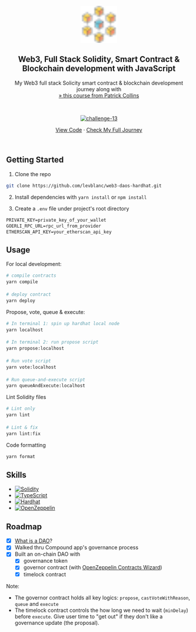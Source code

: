 <!-- PROJECT LOGO -->
<br />
<div align="center">
  <a href="https://github.com/levblanc/web3-blockchain-solidity-course-js">
    <img src="./images/blockchain.svg" alt="Logo" width="100" height="100">
  </a>

  <h2 align="center">Web3, Full Stack Solidity, Smart Contract & Blockchain development with JavaScript</h2>

  <p align="center">
    My Web3 full stack Solicity smart contract & blockchain development journey along with 
    <br />
    <a href="https://youtu.be/gyMwXuJrbJQ"> » this course from Patrick Collins</a>
  </p>
</div>

<br />

<div align="center">
  <p align="center">
    <a href="https://github.com/levblanc/web3-daos-hardhat"><img src="https://img.shields.io/badge/challenge%2013-%20Hardhat%20--%20DAOs%20(lesson%2017)-4D21FC?style=for-the-badge&logo=blockchaindotcom" height="35" alt='challenge-13' /></a>
  </p>

<a href="https://github.com/levblanc/web3-daos-hardhat">View Code</a>
· <a href="https://github.com/levblanc/web3-blockchain-solidity-course-js">Check
My Full Journey</a>

</div>

<br />

<!-- GETTING STARTED -->

## Getting Started

1. Clone the repo

```sh
git clone https://github.com/levblanc/web3-daos-hardhat.git
```

2. Install dependencies with `yarn install` or `npm install`

3. Create a `.env` file under project's root directory

```.env
PRIVATE_KEY=private_key_of_your_wallet
GOERLI_RPC_URL=rpc_url_from_provider
ETHERSCAN_API_KEY=your_etherscan_api_key
```

<!-- USAGE EXAMPLES -->

## Usage

For local development:

```zsh
# compile contracts
yarn compile

# deploy contract
yarn deploy
```

Propose, vote, queue & execute:

```zsh
# In terminal 1: spin up hardhat local node
yarn localhost

# In terminal 2: run propose script
yarn propose:localhost

# Run vote script
yarn vote:localhost

# Run queue-and-execute script
yarn queueAndExecute:localhost
```

Lint Solidity files

```zsh
# Lint only
yarn lint

# Lint & fix
yarn lint:fix
```

Code formatting

```zsh
yarn format
```

## Skills

-   [![Solidity]](https://soliditylang.org/)
-   [![TypeScript]](https://www.typescriptlang.org/)
-   [![Hardhat]](https://hardhat.org/)
-   [![OpenZeppelin]](https://openzeppelin.com/)

<!-- ROADMAP -->

## Roadmap

-   [x] [What is a DAO](https://www.youtube.com/watch?v=X_QKZzd68ro)?
-   [x] Walked thru Compound app's governance process
-   [x] Built an on-chain DAO with
    -   [x] governance token
    -   [x] governor contract (with [OpenZeppelin Contracts Wizard](https://docs.openzeppelin.com/contracts/4.x/wizard))
    -   [x] timelock contract

Note:

-   The governor contract holds all key logics: `propose`, `castVoteWithReason`, `queue` and `execute`
-   The timelock contract controls the how long we need to wait (`minDelay`) before `execute`. Give user time to "get out" if they don't like a governance update (the proposal).

<!-- MARKDOWN LINKS & IMAGES -->
<!-- https://www.markdownguide.org/basic-syntax/#reference-style-links -->

[solidity]: https://img.shields.io/badge/solidity-1E1E3F?style=for-the-badge&logo=solidity
[typescript]: https://img.shields.io/badge/typescript-3178C6?style=for-the-badge&logo=typescript&logoColor=white
[hardhat]: https://custom-icon-badges.demolab.com/badge/Hardhat-181A1F?style=for-the-badge&logo=hardhat
[openzeppelin]: https://img.shields.io/badge/OpenZeppelin-4E5EE4.svg?style=for-the-badge&logo=OpenZeppelin&logoColor=white
